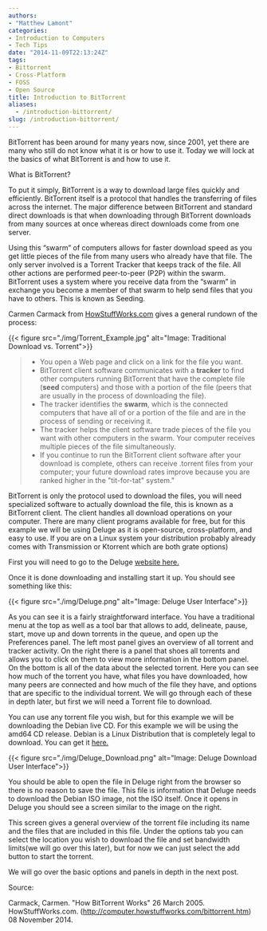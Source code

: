 ```yaml
---
authors: 
- "Matthew Lamont"
categories:
- Introduction to Computers
- Tech Tips
date: "2014-11-09T22:13:24Z"
tags:
- Bittorrent
- Cross-Platform
- FOSS
- Open Source
title: Introduction to BitTorrent
aliases:
  - /introduction-bittorrent/
slug: /introduction-bittorrent/
---
```


BitTorrent has been around for many years now, since 2001, yet there are many who still do not know what it is or how to use it. Today we will lock at the basics of what BitTorrent is and how to use it.

What is BitTorrent?

To put it simply, BitTorrent is a way to download large files quickly and efficiently. BitTorrent itself is a protocol that handles the transferring of files across the internet. The major difference between BitTorrent and standard direct downloads is that when downloading through BitTorrent downloads from many sources at once whereas direct downloads come from one server.

Using this “swarm” of computers allows for faster download speed as you get little pieces of the file from many users who already have that file. The only server involved is a Torrent Tracker that keeps track of the file. All other actions are performed peer-to-peer (P2P) within the swarm. BitTorrent uses a system where you receive data from the “swarm” in exchange you become a member of that swarm to help send files that you have to others. This is known as Seeding.

Carmen Carmack from [HowStuffWorks.com](http://www.howstuffworks.com/) gives a general rundown of the process:


{{< figure src="./img/Torrent_Example.jpg" alt="Image: Traditional Download vs. Torrent">}}

> *   You open a Web page and click on a link for the file you want.
> *   BitTorrent client software communicates with a **tracker** to find other computers running BitTorrent that have the complete file (**seed** computers) and those with a portion of the file (peers that are usually in the process of downloading the file).
> *   The tracker identifies the **swarm**, which is the connected computers that have all of or a portion of the file and are in the process of sending or receiving it.
> *   The tracker helps the client software trade pieces of the file you want with other computers in the swarm. Your computer receives multiple pieces of the file simultaneously.
> *   If you continue to run the BitTorrent client software after your download is complete, others can receive .torrent files from your computer; your future download rates improve because you are ranked higher in the "tit-for-tat" system."

BitTorrent is only the protocol used to download the files, you will need specialized software to actually download the file, this is known as a BitTorrent client. The client handles all download operations on your computer. There are many client programs available for free, but for this example we will be using Deluge as it is open-source, cross-platform, and easy to use. If you are on a Linux system your distribution probably already comes with Transmission or Ktorrent which are both grate options)

First you will need to go to the Deluge [website here.](http://deluge-torrent.org/ "deluge")

Once it is done downloading and installing start it up. You should see something like this:

{{< figure src="./img/Deluge.png" alt="Image: Deluge User Interface">}}

As you can see it is a fairly straightforward interface. You have a traditional menu at the top as well as a tool bar that allows to add, delineate, pause, start, move up and down torrents in the queue, and open up the Preferences panel. The left most panel gives an overview of all torrent and tracker activity. On the right there is a panel that shoes all torrents and allows you to click on them to view more information in the bottom panel. On the bottom is all of the data about the selected torrent. Here you can see how much of the torrent you have, what files you have downloaded, how many peers are connected and how much of the file they have, and options that are specific to the individual torrent. We will go through each of these in depth later, but first we will need a Torrent file to download.

You can use any torrent file you wish, but for this example we will be downloading the Debian live CD. For this example we will be using the amd64 CD release. Debian is a Linux Distribution that is completely legal to download. You can get it [here.](https://www.debian.org/CD/torrent-cd/ "debian")

{{< figure src="./img/Deluge_Download.png" alt="Image: Deluge Download User Interface">}}

You should be able to open the file in Deluge right from the browser so there is no reason to save the file. This file is information that Deluge needs to download the Debian ISO image, not the ISO itself. Once it opens in Deluge you should see a screen similar to the image on the right.

This screen gives a general overview of the torrent file including its name and the files that are included in this file. Under the options tab you can select the location you wish to download the file and set bandwidth limits(we will go over this later), but for now we can just select the add button to start the torrent.

We will go over the basic options and panels in depth in the next post.

Source:

Carmack, Carmen. "How BitTorrent Works" 26 March 2005. HowStuffWorks.com. (http://computer.howstuffworks.com/bittorrent.htm) 08 November 2014.